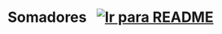 # Somadores &nbsp; [![Ir para README](https://img.shields.io/badge/Indice-Verde?style=for-the-badge)](../../README.md#indice)
